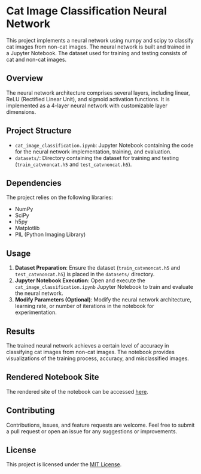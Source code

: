# Cat Image Classification Neural Network

This project implements a neural network using numpy and scipy to classify cat images from non-cat images. The neural network is built and trained in a Jupyter Notebook. The dataset used for training and testing consists of cat and non-cat images.

## Overview

The neural network architecture comprises several layers, including linear, ReLU (Rectified Linear Unit), and sigmoid activation functions. It is implemented as a 4-layer neural network with customizable layer dimensions.

## Project Structure

- `cat_image_classification.ipynb`: Jupyter Notebook containing the code for the neural network implementation, training, and evaluation.
- `datasets/`: Directory containing the dataset for training and testing (`train_catvnoncat.h5` and `test_catvnoncat.h5`).

## Dependencies

The project relies on the following libraries:

- NumPy
- SciPy
- h5py
- Matplotlib
- PIL (Python Imaging Library)

## Usage

1. **Dataset Preparation**: Ensure the dataset (`train_catvnoncat.h5` and `test_catvnoncat.h5`) is placed in the `datasets/` directory.
2. **Jupyter Notebook Execution**: Open and execute the `cat_image_classification.ipynb` Jupyter Notebook to train and evaluate the neural network.
3. **Modify Parameters (Optional)**: Modify the neural network architecture, learning rate, or number of iterations in the notebook for experimentation.

## Results

The trained neural network achieves a certain level of accuracy in classifying cat images from non-cat images. The notebook provides visualizations of the training process, accuracy, and misclassified images.

## Rendered Notebook Site

The rendered site of the notebook can be accessed [here](https://sherrys997.github.io/Cat-Image-Classification-Neural-Network-using-NumPy-and-SciPy/).

## Contributing

Contributions, issues, and feature requests are welcome. Feel free to submit a pull request or open an issue for any suggestions or improvements.

## License

This project is licensed under the [MIT License](LICENSE).
